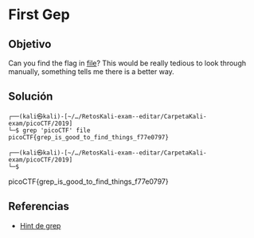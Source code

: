 # First Gep  
## Objetivo  
Can you find the flag in [file](https://jupiter.challenges.picoctf.org/static/315d3325dc668ab7f1af9194f2de7e7a/file)? This would be really tedious to look through manually, something tells me there is a better way.
## Solución  
```shell
┌──(kali㉿kali)-[~/…/RetosKali-exam--editar/CarpetaKali-exam/picoCTF/2019]
└─$ grep 'picoCTF' file
picoCTF{grep_is_good_to_find_things_f77e0797}

┌──(kali㉿kali)-[~/…/RetosKali-exam--editar/CarpetaKali-exam/picoCTF/2019]
└─$ 
```
picoCTF{grep_is_good_to_find_things_f77e0797}

## Referencias
- [Hint de grep](https://ryanstutorials.net/linuxtutorial/grep.php)
